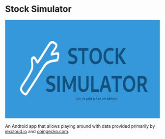 # Stock Simulator

<img alt="Stock Simulator Banner" src="app/src/main/assets/image-sources/stock-simulator-social_sub.png" width="640" height="320">

An Android app that allows playing around with data provided primarily by [iexcloud.io](https://iexcloud.io/) and [coingecko.com](https://www.coingecko.com/).